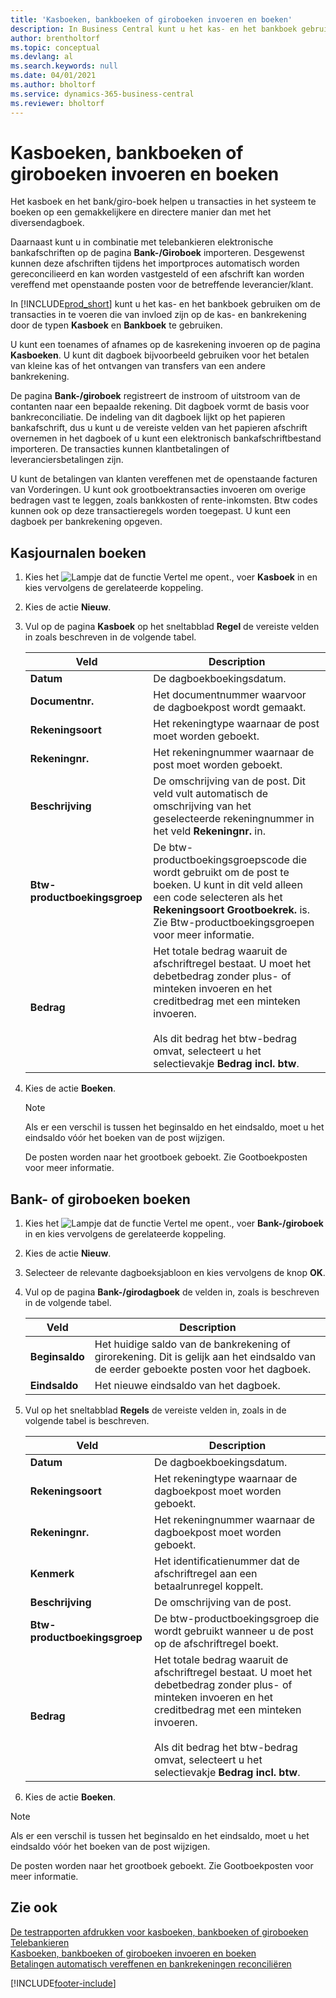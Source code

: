 ```yaml
---
title: 'Kasboeken, bankboeken of giroboeken invoeren en boeken'
description: In Business Central kunt u het kas- en het bankboek gebruiken om de transacties in te voeren die van invloed zijn op de kas- en bankrekening door Kasboek en Bankboek te gebruiken.
author: brentholtorf
ms.topic: conceptual
ms.devlang: al
ms.search.keywords: null
ms.date: 04/01/2021
ms.author: bholtorf
ms.service: dynamics-365-business-central
ms.reviewer: bholtorf
---
```

# Kasboeken, bankboeken of giroboeken invoeren en boeken
Het kasboek en het bank/giro-boek helpen u transacties in het systeem te boeken op een gemakkelijkere en directere manier dan met het diversendagboek.  

Daarnaast kunt u in combinatie met telebankieren elektronische bankafschriften op de pagina **Bank-/Giroboek** importeren. Desgewenst kunnen deze afschriften tijdens het importproces automatisch worden gereconcilieerd en kan worden vastgesteld of een afschrift kan worden vereffend met openstaande posten voor de betreffende leverancier/klant.

In [!INCLUDE[prod_short](../../includes/prod_short.md)] kunt u het kas- en het bankboek gebruiken om de transacties in te voeren die van invloed zijn op de kas- en bankrekening door de typen **Kasboek** en **Bankboek** te gebruiken.  

U kunt een toenames of afnames op de kasrekening invoeren op de pagina **Kasboeken**. U kunt dit dagboek bijvoorbeeld gebruiken voor het betalen van kleine kas of het ontvangen van transfers van een andere bankrekening.  

De pagina **Bank-/giroboek** registreert de instroom of uitstroom van de contanten naar een bepaalde rekening. Dit dagboek vormt de basis voor bankreconciliatie. De indeling van dit dagboek lijkt op het papieren bankafschrift, dus u kunt u de vereiste velden van het papieren afschrift overnemen in het dagboek of u kunt een elektronisch bankafschriftbestand importeren. De transacties kunnen klantbetalingen of leveranciersbetalingen zijn.  

U kunt de betalingen van klanten vereffenen met de openstaande facturen van Vorderingen. U kunt ook grootboektransacties invoeren om overige bedragen vast te leggen, zoals bankkosten of rente-inkomsten. Btw codes kunnen ook op deze transactieregels worden toegepast. U kunt een dagboek per bankrekening opgeven.  

## Kasjournalen boeken  

1.  Kies het ![Lampje dat de functie Vertel me opent.](../../media/ui-search/search_small.png "Vertel me wat u wilt doen"), voer **Kasboek** in en kies vervolgens de gerelateerde koppeling.  
2.  Kies de actie **Nieuw**.  
3.  Vul op de pagina **Kasboek** op het sneltabblad **Regel** de vereiste velden in zoals beschreven in de volgende tabel.  

    |Veld|Description|  
    |---------------------------------|---------------------------------------|  
    |**Datum**|De dagboekboekingsdatum.|  
    |**Documentnr.**|Het documentnummer waarvoor de dagboekpost wordt gemaakt.|  
    |**Rekeningsoort**|Het rekeningtype waarnaar de post moet worden geboekt.|  
    |**Rekeningnr.**|Het rekeningnummer waarnaar de post moet worden geboekt.|  
    |**Beschrijving**|De omschrijving van de post. Dit veld vult automatisch de omschrijving van het geselecteerde rekeningnummer in het veld **Rekeningnr.** in.|  
    |**Btw-productboekingsgroep**|De btw-productboekingsgroepscode die wordt gebruikt om de post te boeken. U kunt in dit veld alleen een code selecteren als het **Rekeningsoort** **Grootboekrek.** is. Zie Btw-productboekingsgroepen voor meer informatie.|  
    |**Bedrag**|Het totale bedrag waaruit de afschriftregel bestaat. U moet het debetbedrag zonder plus- of minteken invoeren en het creditbedrag met een minteken invoeren.<br /><br /> Als dit bedrag het btw-bedrag omvat, selecteert u het selectievakje **Bedrag incl. btw**.|  

4.  Kies de actie **Boeken**.  

    > [!NOTE]  
    >  Als er een verschil is tussen het beginsaldo en het eindsaldo, moet u het eindsaldo vóór het boeken van de post wijzigen.  

     De posten worden naar het grootboek geboekt. Zie Gootboekposten voor meer informatie.  

## Bank- of giroboeken boeken  

1.  Kies het ![Lampje dat de functie Vertel me opent.](../../media/ui-search/search_small.png "Vertel me wat u wilt doen"), voer **Bank-/giroboek** in en kies vervolgens de gerelateerde koppeling.  
2.  Kies de actie **Nieuw**.  
3.  Selecteer de relevante dagboeksjabloon en kies vervolgens de knop **OK**.  
4.  Vul op de pagina **Bank-/girodagboek** de velden in, zoals is beschreven in de volgende tabel.  

    |Veld|Description|  
    |---------------------------------|---------------------------------------|  
    |**Beginsaldo**|Het huidige saldo van de bankrekening of girorekening. Dit is gelijk aan het eindsaldo van de eerder geboekte posten voor het dagboek.|  
    |**Eindsaldo**|Het nieuwe eindsaldo van het dagboek.|  

5.  Vul op het sneltabblad **Regels** de vereiste velden in, zoals in de volgende tabel is beschreven.  

    |Veld|Description|  
    |---------------------------------|---------------------------------------|  
    |**Datum**|De dagboekboekingsdatum.|  
    |**Rekeningsoort**|Het rekeningtype waarnaar de dagboekpost moet worden geboekt.|  
    |**Rekeningnr.**|Het rekeningnummer waarnaar de dagboekpost moet worden geboekt.|  
    |**Kenmerk**|Het identificatienummer dat de afschriftregel aan een betaalrunregel koppelt.|  
    |**Beschrijving**|De omschrijving van de post.|  
    |**Btw-productboekingsgroep**|De btw-productboekingsgroep die wordt gebruikt wanneer u de post op de afschriftregel boekt.|  
    |**Bedrag**|Het totale bedrag waaruit de afschriftregel bestaat. U moet het debetbedrag zonder plus- of minteken invoeren en het creditbedrag met een minteken invoeren.<br /><br /> Als dit bedrag het btw-bedrag omvat, selecteert u het selectievakje **Bedrag incl. btw**.|  

6.  Kies de actie **Boeken**.  

> [!NOTE]  
>  Als er een verschil is tussen het beginsaldo en het eindsaldo, moet u het eindsaldo vóór het boeken van de post wijzigen.  

De posten worden naar het grootboek geboekt. Zie Gootboekposten voor meer informatie.  

## Zie ook  
 [De testrapporten afdrukken voor kasboeken, bankboeken of giroboeken](how-to-print-the-test-reports-for-cash-and-bank-or-giro-journals.md)  
 [Telebankieren](telebanking.md)   
 [Kasboeken, bankboeken of giroboeken invoeren en boeken](how-to-enter-and-post-cash-and-bank-or-giro-journals.md)  
 [Betalingen automatisch vereffenen en bankrekeningen reconciliëren](../../receivables-apply-payments-auto-reconcile-bank-accounts.md)


[!INCLUDE[footer-include](../../includes/footer-banner.md)]